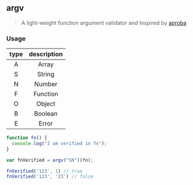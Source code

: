 ## argv

> A light-weight function argument validator and Inspired by [aproba](https://github.com/iarna/aproba)

### Usage

|type|description|
|:--:|:---------:|
|A|Array|
|S|String|
|N|Number|
|F|Function|
|O|Object|
|B|Boolean|
|E|Error|


```js
function fn() {
  console.log("I am verified in fn");
}

var fnVerified = argv("SN")(fn);

fnVerified('123', 1) // true
fnVerified('123', '23') // false
```